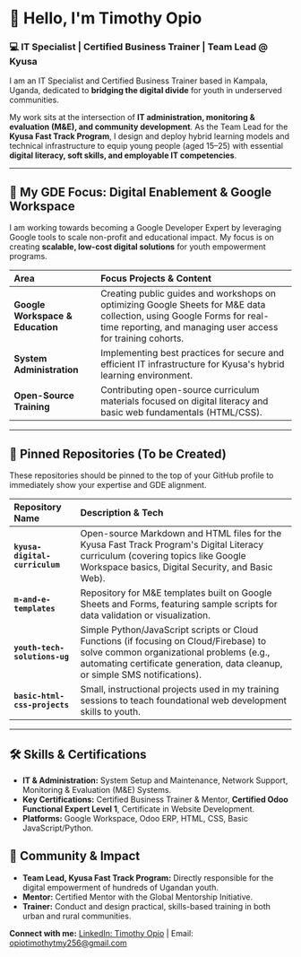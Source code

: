 # 👋 Hello, I'm Timothy Opio

### 💻 IT Specialist | Certified Business Trainer | Team Lead @ Kyusa

I am an IT Specialist and Certified Business Trainer based in Kampala, Uganda, dedicated to **bridging the digital divide** for youth in underserved communities.

My work sits at the intersection of **IT administration, monitoring & evaluation (M&E), and community development**. As the Team Lead for the **Kyusa Fast Track Program**, I design and deploy hybrid learning models and technical infrastructure to equip young people (aged 15–25) with essential **digital literacy, soft skills, and employable IT competencies**.

---

## 🌟 My GDE Focus: Digital Enablement & Google Workspace

I am working towards becoming a Google Developer Expert by leveraging Google tools to scale non-profit and educational impact. My focus is on creating **scalable, low-cost digital solutions** for youth empowerment programs.

| Area | Focus Projects & Content |
| :--- | :--- |
| **Google Workspace & Education** | Creating public guides and workshops on optimizing Google Sheets for M&E data collection, using Google Forms for real-time reporting, and managing user access for training cohorts. |
| **System Administration** | Implementing best practices for secure and efficient IT infrastructure for Kyusa's hybrid learning environment. |
| **Open-Source Training** | Contributing open-source curriculum materials focused on digital literacy and basic web fundamentals (HTML/CSS). |

---

## 🚀 Pinned Repositories (To be Created)

These repositories should be pinned to the top of your GitHub profile to immediately show your expertise and GDE alignment.

| Repository Name | Description & Tech |
| :--- | :--- |
| **`kyusa-digital-curriculum`** | Open-source Markdown and HTML files for the Kyusa Fast Track Program's Digital Literacy curriculum (covering topics like Google Workspace basics, Digital Security, and Basic Web). |
| **`m-and-e-templates`** | Repository for M&E templates built on Google Sheets and Forms, featuring sample scripts for data validation or visualization. |
| **`youth-tech-solutions-ug`** | Simple Python/JavaScript scripts or Cloud Functions (if focusing on Cloud/Firebase) to solve common organizational problems (e.g., automating certificate generation, data cleanup, or simple SMS notifications). |
| **`basic-html-css-projects`** | Small, instructional projects used in my training sessions to teach foundational web development skills to youth. |

---

## 🛠️ Skills & Certifications

* **IT & Administration:** System Setup and Maintenance, Network Support, Monitoring & Evaluation (M&E) Systems.
* **Key Certifications:** Certified Business Trainer & Mentor, **Certified Odoo Functional Expert Level 1**, Certificate in Website Development.
* **Platforms:** Google Workspace, Odoo ERP, HTML, CSS, Basic JavaScript/Python.

## 📣 Community & Impact

* **Team Lead, Kyusa Fast Track Program:** Directly responsible for the digital empowerment of hundreds of Ugandan youth.
* **Mentor:** Certified Mentor with the Global Mentorship Initiative.
* **Trainer:** Conduct and design practical, skills-based training in both urban and rural communities.

**Connect with me:** [LinkedIn: Timothy Opio](https://www.linkedin.com/in/timothy-opio-90327b224) | Email: opiotimothytmy256@gmail.com
